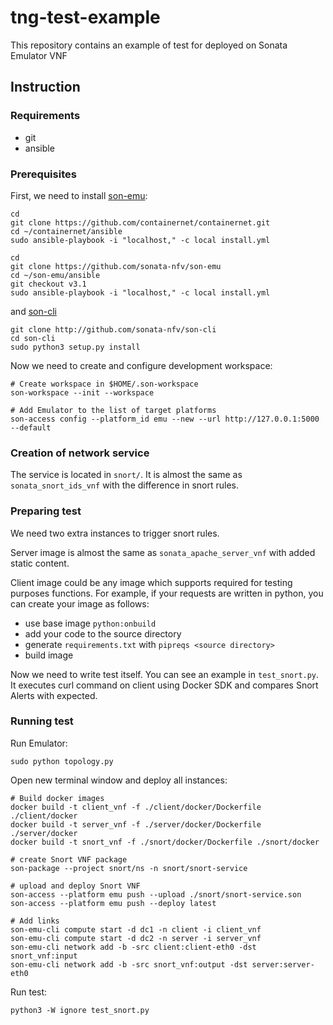 # tng-test-example

This repository contains an example of test for deployed on Sonata Emulator VNF

## Instruction

### Requirements

- git
- ansible

### Prerequisites

First, we need to install [son-emu](https://github.com/sonata-nfv/son-emu):

```shell
cd
git clone https://github.com/containernet/containernet.git
cd ~/containernet/ansible
sudo ansible-playbook -i "localhost," -c local install.yml

cd
git clone https://github.com/sonata-nfv/son-emu
cd ~/son-emu/ansible
git checkout v3.1
sudo ansible-playbook -i "localhost," -c local install.yml

```

and [son-cli](https://github.com/sonata-nfv/son-cli)

```shell
git clone http://github.com/sonata-nfv/son-cli
cd son-cli
sudo python3 setup.py install
```

Now we need to create and configure development workspace:

```shell
# Create workspace in $HOME/.son-workspace
son-workspace --init --workspace

# Add Emulator to the list of target platforms
son-access config --platform_id emu --new --url http://127.0.0.1:5000 --default
```

### Creation of network service

The service is located in `snort/`. It is almost the same as `sonata_snort_ids_vnf` with the difference in snort rules.

### Preparing test

We need two extra instances to trigger snort rules.

Server image is almost the same as `sonata_apache_server_vnf` with added static content.

Client image could be any image which supports required for testing purposes functions. For example, if your requests are written in python, you can create your image as follows:
- use base image `python:onbuild`
- add your code to the source directory
- generate `requirements.txt` with `pipreqs <source directory>`
- build image

Now we need to write test itself. You can see an example in `test_snort.py`. It executes curl command on client using Docker SDK and compares Snort Alerts with expected.


### Running test

Run Emulator:
```shell
sudo python topology.py
```

Open new terminal window and deploy all instances:

```shell
# Build docker images
docker build -t client_vnf -f ./client/docker/Dockerfile ./client/docker
docker build -t server_vnf -f ./server/docker/Dockerfile ./server/docker
docker build -t snort_vnf -f ./snort/docker/Dockerfile ./snort/docker

# create Snort VNF package
son-package --project snort/ns -n snort/snort-service

# upload and deploy Snort VNF
son-access --platform emu push --upload ./snort/snort-service.son
son-access --platform emu push --deploy latest

# Add links
son-emu-cli compute start -d dc1 -n client -i client_vnf
son-emu-cli compute start -d dc2 -n server -i server_vnf
son-emu-cli network add -b -src client:client-eth0 -dst snort_vnf:input
son-emu-cli network add -b -src snort_vnf:output -dst server:server-eth0
```

Run test:

```shell
python3 -W ignore test_snort.py
```
